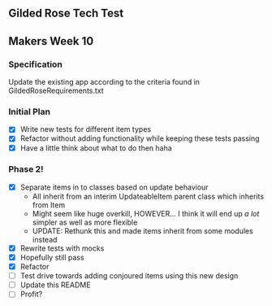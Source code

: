 ## Gilded Rose Tech Test
## Makers Week 10

### Specification

Update the existing app according to the criteria found in
GildedRoseRequirements.txt

### Initial Plan

- [x] Write new tests for different item types
- [x] Refactor without adding functionality while keeping these tests passing
- [x] Have a little think about what to do then haha

### Phase 2!

- [x] Separate items in to classes based on update behaviour
    * All inherit from an interim UpdateableItem parent class which inherits from Item
    * Might seem like huge overkill, HOWEVER... I think it will end up _a lot_ simpler as well as more flexible
    * UPDATE: Rethunk this and made items inherit from some modules instead
- [x] Rewrite tests with mocks
- [x] Hopefully still pass
- [x] Refactor
- [ ] Test drive towards adding conjoured items using this new design
- [ ] Update this README
- [ ] Profit?
